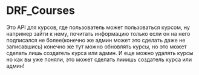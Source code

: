 # DRF_Courses

Это API для курсов, где пользователь может пользоваться курсом, ну например зайти к нему, почитать информацию
только если он на него подписался не более(конечно же админ может это сделать даже не записавшись)
конечно же тут можно обновлять курсы, но это может сделать лишь создатель курса или админ. И еще можно удалять курсы
но как вы уже поняли, это может сделать лииишь создатель курса или админ!
